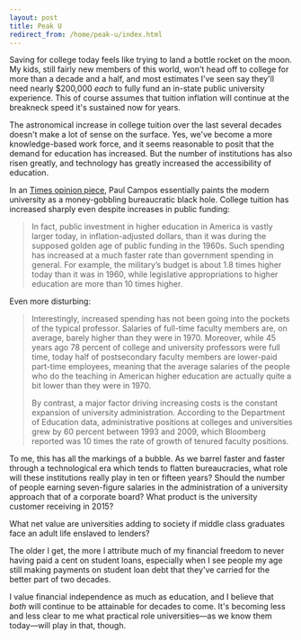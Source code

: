 ```yaml
---
layout: post
title: Peak U
redirect_from: /home/peak-u/index.html
---
```

<p>Saving for college today feels like trying to land a bottle rocket on the moon. My  kids, still fairly new members of this world, won't head off to college for more than a decade and a half, and most estimates I've seen say they'll need nearly $200,000 <em>each</em> to fully fund an in-state public university experience. This of course assumes that tuition inflation will continue at the breakneck speed it's sustained now for years.</p>

<p>The astronomical increase in college tuition over the last several decades doesn't make a lot of sense on the surface. Yes, we've become a more knowledge-based work force, and it seems reasonable to posit that the demand for education has increased. But the number of institutions has also risen greatly, and technology has greatly increased the accessibility of education. </p>

<p>In an <a href="http://www.nytimes.com/2015/04/05/opinion/sunday/the-real-reason-college-tuition-costs-so-much.html">Times opinion piece</a>, Paul Campos essentially paints the modern university as a money-gobbling bureaucratic black hole. College tuition has increased sharply even despite increases in public funding:</p>

<blockquote>
  <p>In fact, public investment in higher education in America is vastly larger today, in inflation-adjusted dollars, than it was during the supposed golden age of public funding in the 1960s. Such spending has increased at a much faster rate than government spending in general. For example, the military’s budget is about 1.8 times higher today than it was in 1960, while legislative appropriations to higher education are more than 10 times higher.</p>
</blockquote>

<p>Even more disturbing:</p>

<blockquote>
  <p>Interestingly, increased spending has not been going into the pockets of the typical professor. Salaries of full-time faculty members are, on average, barely higher than they were in 1970. Moreover, while 45 years ago 78 percent of college and university professors were full time, today half of postsecondary faculty members are lower-paid part-time employees, meaning that the average salaries of the people who do the teaching in American higher education are actually quite a bit lower than they were in 1970.</p>
  
  <p>By contrast, a major factor driving increasing costs is the constant expansion of university administration. According to the Department of Education data, administrative positions at colleges and universities grew by 60 percent between 1993 and 2009, which Bloomberg reported was 10 times the rate of growth of tenured faculty positions.</p>
</blockquote>

<p>To me, this has all the markings of a bubble. As we barrel faster and faster through a technological era which tends to flatten bureaucracies, what role will these institutions really play in ten or fifteen years? Should the number of people earning seven-figure salaries in the administration of a university approach that of a corporate board? What product is the university customer receiving in 2015?</p>

<p>What net value are universities adding to society if middle class graduates face an adult life enslaved to lenders? </p>

<p>The older I get, the more I attribute much of my financial freedom to never having paid a cent on student loans, especially when I see people my age still making payments on student loan debt that they've carried for the better part of two decades. </p>

<p>I value financial independence as much as education, and I believe that <em>both</em> will continue to be attainable for decades to come. It's becoming less and less clear to me what practical role universities—as we know them today—will play in that, though.</p>
